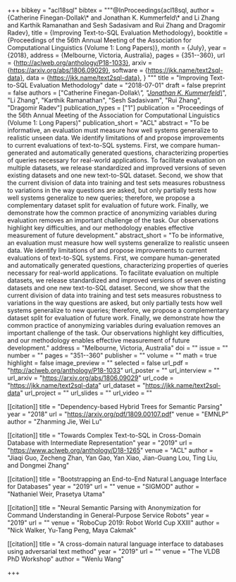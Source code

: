 +++
bibkey = "acl18sql"
bibtex = """@InProceedings{acl18sql,
  author    = {Catherine Finegan-Dollak\\* and Jonathan K. Kummerfeld\\* and Li Zhang and Karthik Ramanathan and Sesh Sadasivam and Rui Zhang and Dragomir Radev},
  title     = {Improving Text-to-SQL Evaluation Methodology},
  booktitle = {Proceedings of the 56th Annual Meeting of the Association for Computational Linguistics (Volume 1: Long Papers)},
  month     = {July},
  year      = {2018},
  address   = {Melbourne, Victoria, Australia},
  pages     = {351--360},
  url       = {http://aclweb.org/anthology/P18-1033},
  arxiv     = {https://arxiv.org/abs/1806.09029},
  software  = {https://jkk.name/text2sql-data},
  data      = {https://jkk.name/text2sql-data},
}
"""
title = "Improving Text-to-SQL Evaluation Methodology"
date = "2018-07-01"
draft = false
preprint = false
authors = ["Catherine Finegan-Dollak\\*", "<span style='text-decoration:underline;'>Jonathan K. Kummerfeld\\*</span>", "Li Zhang", "Karthik Ramanathan", "Sesh Sadasivam", "Rui Zhang", "Dragomir Radev"]
publication_types = ["1"]
publication = "Proceedings of the 56th Annual Meeting of the Association for Computational Linguistics (Volume 1: Long Papers)"
publication_short = "ACL"
abstract = "To be informative, an evaluation must measure how well systems generalize to realistic unseen data. We identify limitations of and propose improvements to current evaluations of text-to-SQL systems. First, we compare human-generated and automatically generated questions, characterizing properties of queries necessary for real-world applications. To facilitate evaluation on multiple datasets, we release standardized and improved versions of seven existing datasets and one new text-to-SQL dataset. Second, we show that the current division of data into training and test sets measures robustness to variations in the way questions are asked, but only partially tests how well systems generalize to new queries; therefore, we propose a complementary dataset split for evaluation of future work. Finally, we demonstrate how the common practice of anonymizing variables during evaluation removes an important challenge of the task. Our observations highlight key difficulties, and our methodology enables effective measurement of future development."
abstract_short = "To be informative, an evaluation must measure how well systems generalize to realistic unseen data. We identify limitations of and propose improvements to current evaluations of text-to-SQL systems. First, we compare human-generated and automatically generated questions, characterizing properties of queries necessary for real-world applications. To facilitate evaluation on multiple datasets, we release standardized and improved versions of seven existing datasets and one new text-to-SQL dataset. Second, we show that the current division of data into training and test sets measures robustness to variations in the way questions are asked, but only partially tests how well systems generalize to new queries; therefore, we propose a complementary dataset split for evaluation of future work. Finally, we demonstrate how the common practice of anonymizing variables during evaluation removes an important challenge of the task. Our observations highlight key difficulties, and our methodology enables effective measurement of future development."
address = "Melbourne, Victoria, Australia"
doi = ""
issue = ""
number = ""
pages = "351--360"
publisher = ""
volume = ""
math = true
highlight = false
image_preview = ""
selected = false
url_pdf = "http://aclweb.org/anthology/P18-1033"
url_poster = ""
url_interview = ""
url_arxiv = "https://arxiv.org/abs/1806.09029"
url_code = "https://jkk.name/text2sql-data"
url_dataset = "https://jkk.name/text2sql-data"
url_project = ""
url_slides = ""
url_video = ""

[[citation]]
title = "Dependency-based Hybrid Trees for Semantic Parsing"
year = "2018"
url = "https://arxiv.org/pdf/1809.00107.pdf"
venue = "EMNLP"
author = "Zhanming Jie, Wei Lu"

[[citation]]
title = "Towards Complex Text-to-SQL in Cross-Domain Database with Intermediate Representation"
year = "2019"
url = "https://www.aclweb.org/anthology/D18-1265"
venue = "ACL"
author = "Jiaqi Guo, Zecheng Zhan, Yan Gao, Yan Xiao, Jian-Guang Lou, Ting Liu, and Dongmei Zhang"

[[citation]]
title = "Bootstrapping an End-to-End Natural Language Interface for Databases"
year = "2019"
url = ""
venue = "SIGMOD"
author = "Nathaniel Weir, Prasetya Utama"

[[citation]]
title = "Neural Semantic Parsing with Anonymization for Command Understanding in General-Purpose Service Robots"
year = "2019"
url = ""
venue = "RoboCup 2019: Robot World Cup XXIII"
author = "Nick Walker, Yu-Tang Peng, Maya Cakmak"

[[citation]]
title = "A cross-domain natural language interface to databases using adversarial text method"
year = "2019"
url = ""
venue = "The VLDB PhD Workshop"
author = "Wenlu Wang"


+++
